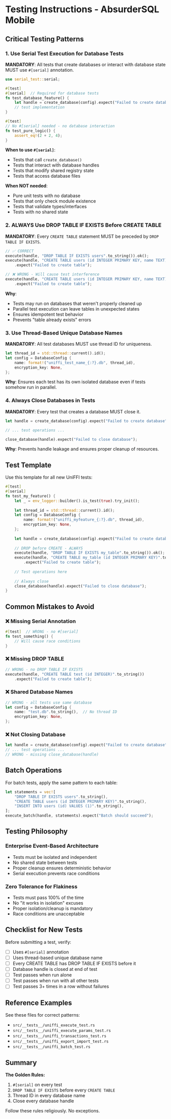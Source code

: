 # Testing Instructions - AbsurderSQL Mobile

## Critical Testing Patterns

### 1. Use Serial Test Execution for Database Tests

**MANDATORY**: All tests that create databases or interact with database state MUST use `#[serial]` annotation.

```rust
use serial_test::serial;

#[test]
#[serial]  // Required for database tests
fn test_database_feature() {
    let handle = create_database(config).expect("Failed to create database");
    // test implementation
}

#[test]
// No #[serial] needed - no database interaction
fn test_pure_logic() {
    assert_eq!(2 + 2, 4);
}
```

**When to use `#[serial]`**:
- Tests that call `create_database()`
- Tests that interact with database handles
- Tests that modify shared registry state
- Tests that access database files

**When NOT needed**:
- Pure unit tests with no database
- Tests that only check module existence
- Tests that validate types/interfaces
- Tests with no shared state

### 2. ALWAYS Use DROP TABLE IF EXISTS Before CREATE TABLE

**MANDATORY**: Every `CREATE TABLE` statement MUST be preceded by `DROP TABLE IF EXISTS`.

```rust
// ✅ CORRECT
execute(handle, "DROP TABLE IF EXISTS users".to_string()).ok();
execute(handle, "CREATE TABLE users (id INTEGER PRIMARY KEY, name TEXT)".to_string())
    .expect("Failed to create table");

// ❌ WRONG - Will cause test interference
execute(handle, "CREATE TABLE users (id INTEGER PRIMARY KEY, name TEXT)".to_string())
    .expect("Failed to create table");
```

**Why**: 
- Tests may run on databases that weren't properly cleaned up
- Parallel test execution can leave tables in unexpected states
- Ensures idempotent test behavior
- Prevents "table already exists" errors

### 3. Use Thread-Based Unique Database Names

**MANDATORY**: All test databases MUST use thread ID for uniqueness.

```rust
let thread_id = std::thread::current().id();
let config = DatabaseConfig {
    name: format!("uniffi_test_name_{:?}.db", thread_id),
    encryption_key: None,
};
```

**Why**: Ensures each test has its own isolated database even if tests somehow run in parallel.

### 4. Always Close Databases in Tests

**MANDATORY**: Every test that creates a database MUST close it.

```rust
let handle = create_database(config).expect("Failed to create database");

// ... test operations ...

close_database(handle).expect("Failed to close database");
```

**Why**: Prevents handle leakage and ensures proper cleanup of resources.

## Test Template

Use this template for all new UniFFI tests:

```rust
#[test]
#[serial]
fn test_my_feature() {
    let _ = env_logger::builder().is_test(true).try_init();
    
    let thread_id = std::thread::current().id();
    let config = DatabaseConfig {
        name: format!("uniffi_myfeature_{:?}.db", thread_id),
        encryption_key: None,
    };
    
    let handle = create_database(config).expect("Failed to create database");
    
    // DROP before CREATE - ALWAYS
    execute(handle, "DROP TABLE IF EXISTS my_table".to_string()).ok();
    execute(handle, "CREATE TABLE my_table (id INTEGER PRIMARY KEY)".to_string())
        .expect("Failed to create table");
    
    // Test operations here
    
    // Always close
    close_database(handle).expect("Failed to close database");
}
```

## Common Mistakes to Avoid

### ❌ Missing Serial Annotation
```rust
#[test]  // WRONG - no #[serial]
fn test_something() {
    // Will cause race conditions
}
```

### ❌ Missing DROP TABLE
```rust
// WRONG - no DROP TABLE IF EXISTS
execute(handle, "CREATE TABLE test (id INTEGER)".to_string())
    .expect("Failed to create table");
```

### ❌ Shared Database Names
```rust
// WRONG - all tests use same database
let config = DatabaseConfig {
    name: "test.db".to_string(),  // No thread ID
    encryption_key: None,
};
```

### ❌ Not Closing Database
```rust
let handle = create_database(config).expect("Failed to create database");
// ... test operations ...
// WRONG - missing close_database(handle)
```

## Batch Operations

For batch tests, apply the same pattern to each table:

```rust
let statements = vec![
    "DROP TABLE IF EXISTS users".to_string(),
    "CREATE TABLE users (id INTEGER PRIMARY KEY)".to_string(),
    "INSERT INTO users (id) VALUES (1)".to_string(),
];
execute_batch(handle, statements).expect("Batch should succeed");
```

## Testing Philosophy

### Enterprise Event-Based Architecture
- Tests must be isolated and independent
- No shared state between tests
- Proper cleanup ensures deterministic behavior
- Serial execution prevents race conditions

### Zero Tolerance for Flakiness
- Tests must pass 100% of the time
- No "it works in isolation" excuses
- Proper isolation/cleanup is mandatory
- Race conditions are unacceptable

## Checklist for New Tests

Before submitting a test, verify:

- [ ] Uses `#[serial]` annotation
- [ ] Uses thread-based unique database name
- [ ] Every CREATE TABLE has DROP TABLE IF EXISTS before it
- [ ] Database handle is closed at end of test
- [ ] Test passes when run alone
- [ ] Test passes when run with all other tests
- [ ] Test passes 3+ times in a row without failures

## Reference Examples

See these files for correct patterns:
- `src/__tests__/uniffi_execute_test.rs`
- `src/__tests__/uniffi_execute_params_test.rs`
- `src/__tests__/uniffi_transactions_test.rs`
- `src/__tests__/uniffi_export_import_test.rs`
- `src/__tests__/uniffi_batch_test.rs`

## Summary

**The Golden Rules:**
1. `#[serial]` on every test
2. `DROP TABLE IF EXISTS` before every `CREATE TABLE`
3. Thread ID in every database name
4. Close every database handle

Follow these rules religiously. No exceptions.
